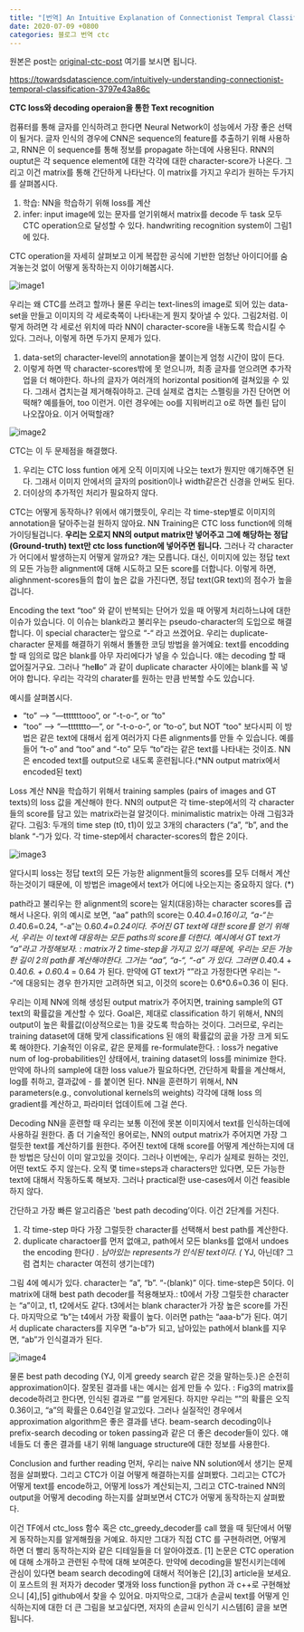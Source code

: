 ```yaml
---
title: "[번역] An Intuitive Explanation of Connectionist Tempral Classification (CTC)"
date: 2020-07-09 +0800
categories: 블로그 번역 ctc
---
```

원본은 post는 [original-ctc-post] 여기를 보시면 됩니다.



https://towardsdatascience.com/intuitively-understanding-connectionist-temporal-classification-3797e43a86c

**CTC loss와 decoding operaion을 통한 Text recognition**

컴퓨터를 통해 글자를 인식하려고 한다면 Neural Network이 성능에서 가장 좋은 선택이 될거다. 글자 인식의 경우에 CNN은 sequence의 feature를 추출하기 위해 사용하고, RNN은 이 sequence를 통해 정보를 propagate 하는데에 사용된다. RNN의 ouptut은 각 sequence element에 대한 각각에 대한 character-score가 나온다. 그리고 이건 matrix를 통해 간단하게 나타난다. 이 matrix를 가지고 우리가 원하는 두가지를 살펴봅시다.
1. 학습: NN을 학습하기 위해 loss를 계산
2. infer: input image에 있는 문자를 얻기위해서 matrix를 decode
두 task 모두 CTC operation으로 달성할 수 있다. handwriting recognition system이 그림1에 있다.

CTC operation을 자세히 살펴보고 이게 복잡한 공식에 기반한 엄청난 아이디어를 숨겨놓는것 없이 어떻게 동작하는지 이야기해봅시다.

![image1](/images/ctc1.png)

우리는 왜 CTC를 쓰려고 할까나
물론 우리는 text-lines의 image로 되어 있는 data-set을 만들고 이미지의 각 세로축쪽이 나타내는게 뭔지 찾아낼 수 있다. 그림2처럼. 이렇게 하려면 각 세로선 위치에 따라 NN이 character-score을 내놓도록 학습시킬 수 있다. 그러나, 이렇게 하면 두가지 문제가 있다.
1. data-set의 character-level의 annotation을 붙이는게 엄청 시간이 많이 든다.
2. 이렇게 하면 딱 character-scores밖에 못 얻으니까, 최종 글자를 얻으려면 추가작업을 더 해야한다. 하나의 글자가 여러개의 horizontal position에 걸쳐있을 수 있다. 그래서 겹치는걸 제거해줘야하고. 근데 실제로 겹치는 스펠링을 가진 단어면 어떡해? 예를들어, too 이런거. 이런 경우에는 oo를 지워버리고 o로 하면 틀린 답이 나오잖아요. 이거 어떡할래?

![image2](/images/ctc2.png)

CTC는 이 두 문제점을 해결했다.

1. 우리는 CTC loss funtion 에게 오직 이미지에 나오는 text가 뭔지만 얘기해주면 된다. 그래서 이미지 안에서의 글자의 position이나 width같은건 신경을 안써도 된다.
2. 더이상의 추가적인 처리가 필요하지 않다.

CTC는 어떻게 동작하나?
위에서 얘기했듯이, 우리는 각 time-step별로 이미지의 annotation을 달아주는걸 원하지 않아요. NN Training은 CTC loss function에 의해 가이딩될겁니다. **우리는 오로지 NN의 output matrix만 넣어주고 그에 해당하는 정답(Ground-truth) text만 ctc loss function에 넣어주면 됩니다.** 그러나 각 character가 어디에서 발생하는지 어떻게 알까요? 걔는 모릅니다. 대신, 이미지에 있는 정답 text의 모든 가능한 alignment에 대해 시도하고 모든 score를 더합니다. 이렇게 하면, alighnment-scores들의 합이 높은 값을 가진다면, 정답 text(GR text)의 점수가 높을겁니다.

Encoding the text
“too” 와 같이 반복되는 단어가 있을 때 어떻게 처리하느냐에 대한 이슈가 있습니다. 이 이슈는 blank라고 불리우는 pseudo-character의 도입으로 해결합니다. 이 special character는 앞으로 “-“ 라고 쓰겠어요. 우리는 duplicate-character 문제를 해결하기 위해서 똘똘한 코딩 방법을 쓸거예요: text를 encodding 할 때 임의로 많은 blank를 아무 자리에다가 넣을 수 있습니다. 얘는 decoding 할 때 없어질거구요. 그러나 “he**ll**o” 과 같이 duplicate character 사이에는 blank를 꼭 넣어야 합니다. 우리는 각각의 charater를 원하는 만큼 반복할 수도 있습니다.

예시를 살펴봅시다.
* “to” —> “—tttttttooo”, or “-t-o-“, or “to"
* “too” —> “—ttttttto—“, or “-t-o-o-“, or “to-o”, but NOT “too"
보다시피 이 방법은 같은 text에 대해서 쉽게 여러가지 다른 alignments를 만들 수 있습니다. 예를들어 “t-o” and “too” and “-to” 모두 “to”라는 같은 text를 나타내는 것이죠. NN은 encoded text를 output으로 내도록 훈련됩니다.(*NN output matrix에서 encoded된 text)

Loss 계산
NN을 학습하기 위해서 training samples (pairs of images and GT texts)의 loss 값을 계산해야 한다. NN의 output은 각 time-step에서의 각 character들의 score를 담고 있는 matrix라는걸 알것이다. minimalistic matrix는 아래 그림3과 같다.
그림3: 두개의 time step (t0, t1)이 있고 3개의 characters (“a”, “b”, and the blank “-“)가 있다. 각 time-step에서 character-scores의 합은 2이다.

![image3](/images/ctc3.png)

알다시피 loss는 정답 text의 모든 가능한 alignment들의 scores를 모두 더해서 계산하는것이기 때문에, 이 방법은 image에서 text가 어디에 나오는지는 중요하지 않다. (*)

path라고 불리우는 한 alignment의 score는 일치(대응)하는 character scores를 곱해서 나온다. 위의 예시로 보면, “aa” path의 score는 0.4*0.4=0.16이고, “a-“는 0.4*0.6=0.24, “-a”는 0.6*0.4=0.24이다. 주어진 GT text에 대한 score를 얻기 위해서, 우리는 이 text에 대응하는 모든 paths의 score를 더한다. 예시에서 GT text가 “a”라고 가정해보자. : matrix가 2 time-step을 가지고 있기 때문에, 우리는 모든 가능한 길이 2의 path를 계산해야한다. 그거는 “aa”, “a-“, “-a” 가 있다. 그러면 0.4*0.4 + 0.4*0.6. + 0.6*0.4 = 0.64 가 된다. 만약에 GT text가 “”라고 가정한다면 우리는 “- -“에 대응되는 경우 한가지만 고려하면 되고, 이것의 score는 0.6*0.6=0.36 이 된다.

우리는 이제 NN에 의해 생성된 output matrix가 주어지면, training sample의 GT text의 확률값을 계산할 수 있다. Goal은, 제대로 classification 하기 위해서, NN의 output이 높은 확률값(이상적으로는 1)을 갖도록 학습하는 것이다. 그러므로, 우리는 training dataset에 대해 맞게 classifications 된 애의 확률값의 곲을 가장 크게 되도록 해야한다.
기술적인 이유로, 같은 문제를 re-formulate한다. : loss가 negative num of log-probabilities인 상태에서, training dataset의 loss를 minimize 한다. 만약에 하나의 sample에 대한 loss value가 필요하다면, 간단하게 확률을 계산해서, log를 취하고, 결과값에 - 를 붙이면 된다. NN을 훈련하기 위해서, NN parameters(e.g., convolutional kernels의 weights) 각각에 대해 loss 의 gradient를 계산하고, 파라미터 업데이트에 그걸 쓴다.

Decoding
NN을 훈련할 때 우리는 보통 이전에 못본 이미지에서 text를 인식하는데에 사용하길 원한다. 좀 더 기술적인 용어로는, NN의 output matrix가 주어지면 가장 그럴듯한 text를 계산하기를 원한다. 주어진 text에 대해 score를 어떻게 계산하는지에 대한 방법은 당신이 이미 알고있을 것이다. 그러나 이번에는, 우리가 실제로 원하는 것인, 어떤 text도 주지 않는다. 오직 몇 time=steps과 characters만 있다면, 모든 가능한 text에 대해서 작동하도록 해보자. 그러나 practical한 use-cases에서 이건 feasible 하지 않다.

간단하고 가장 빠른 알고리즘은 'best path decoding’이다. 이건 2단계를 거친다.
1. 각 time-step 마다 가장 그럴듯한 character를 선택해서 best path를 계산한다.
2. duplicate charactoer를 먼저 없애고, path에서 모든 blanks를 없애서 undoes the encoding 한다(*) . 남아있는 represents가 인식된 text이다.
(* YJ, 아닌데? 그럼 겹치는 character 여전히 생기는데?)

그림 4에 예시가 있다. character는 “a”, “b”. “-(blank)” 이다. time-step은 5이다. 이 matrix에 대해 best path decoder를 적용해보자.: t0에서 가장 그럴듯한 character는 “a”이고, t1, t2에서도 같다. t3에서는 blank character가 가장 높은 score를 가진다. 마지막으로 “b”는 t4에서 가장 확률이 높다. 이러면 path는 “aaa-b”가 된다. 여기서 duplicate characters를 지우면 “a-b”가 되고, 남아있는 path에서 blank를 지우면, “ab”가 인식결과가 된다.

![image4](/images/ctc4.png)

물론 best path decoding (YJ, 이게 greedy search 같은 것을 말하는듯.)은 순전히 approximation이다. 잘못된 결과를 내는 예시는 쉽게 만들 수 있다. : Fig3의 matrix를 decode하려고 한다면, 인식된 결과로 “”를 얻게된다. 하지만 우리는 “”의 확률은 오직 0.36이고, “a”의 확률은 0.64인걸 알고있다. 그러나 실질적인 경우에서 approximation algorithm은 좋은 결과를 낸다. beam-search decoding이나 prefix-search decoding or token passing과 같은 더 좋은 decoder들이 있다. 얘네들도 더 좋은 결과를 내기 위해 language structure에 대한 정보를 사용한다.

Conclusion and further reading
먼저, 우리는 naive NN solution에서 생기는 문제점을 살펴봤다. 그리고 CTC가 이걸 어떻게 해결하는지를 살펴봤다. 그리고는 CTC가 어떻게 text를 encode하고, 어떻게 loss가 계산되는지, 그리고 CTC-trained NN의 output을 어떻게 decoding 하는지를 살펴보면서 CTC가 어떻게 동작하는지 살펴봤다.

이건 TF에서 ctc_loss 함수 혹은 ctc_greedy_decoder를 call 했을 때 뒷단에서 어떻게 동작하는지를 알게해줬을 거예요. 하지만 그대가 직접 CTC 를 구현하려면, 어떻게 하면 더 빨리 동작하는지와 같은 디테일들을 더 알아야겠죠. [1] 논문은 CTC operation에 대해 소개하고 관련된 수학에 대해 보여준다. 만약에 decoding을 발전시키는데에 관심이 있다면 beam search decoding에 대해서 적어놓은 [2],[3] article을 보세요. 이 포스트의 원 저자가 decoder 몇개와 loss function을 python 과 c++로 구현해놨으니 [4],[5] github에서 찾을 수 있어요.
마지막으로, 그대가 손글씨 text를 어떻게 인식하는지에 대한 더 큰 그림을 보고싶다면, 저자의 손글씨 인식기 시스템[6] 글을 보면 됩니다.


[original-ctc-post]: https://towardsdatascience.com/intuitively-understanding-connectionist-temporal-classification-3797e43a86c
